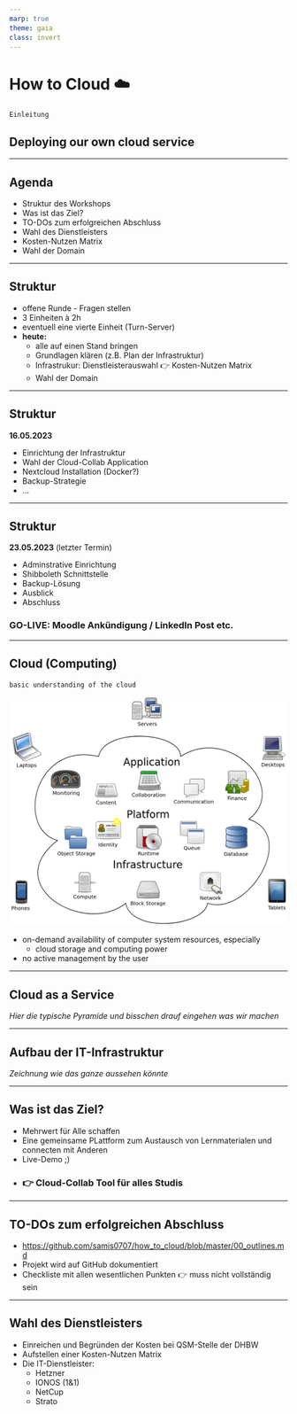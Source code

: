 ```yaml
---
marp: true
theme: gaia
class: invert
---
```

# <!--fit--> How to Cloud :cloud:

    Einleitung

## Deploying **our** own cloud service

---
<!-- footer: "How to Cloud - 2023" -->
## Agenda

* Struktur des Workshops
* Was ist das Ziel?
* TO-DOs zum erfolgreichen Abschluss
* Wahl des Dienstleisters
* Kosten-Nutzen Matrix
* Wahl der Domain

---

## Struktur

* offene Runde - Fragen stellen
* 3 Einheiten à 2h
* eventuell eine vierte Einheit (Turn-Server)
* **heute:**
  * alle auf einen Stand bringen
  * Grundlagen klären (z.B. Plan der Infrastruktur)
  * Infrastrukur: Dienstleisterauswahl :point_right: Kosten-Nutzen Matrix
  * Wahl der Domain
---

## Struktur

**16.05.2023**
- Einrichtung der Infrastruktur
- Wahl der Cloud-Collab Application
- Nextcloud Installation (Docker?)
- Backup-Strategie
- ...

---

## Struktur

**23.05.2023** (letzter Termin)
- Adminstrative Einrichtung
- Shibboleth Schnittstelle
- Backup-Lösung
- Ausblick
- Abschluss

### GO-LIVE: Moodle Ankündigung / LinkedIn Post etc.
---

## Cloud (Computing)

    basic understanding of the cloud
![bg right:40%](image0.png)

* on-demand availability of computer system resources, especially
  * cloud storage and computing power
* no active management by the user

---
## Cloud as a Service

*Hier die typische Pyramide und bisschen drauf eingehen was wir machen*

---
## Aufbau der IT-Infrastruktur

*Zeichnung wie das ganze aussehen könnte*

---
## Was ist das Ziel?

* Mehrwert für Alle schaffen
* Eine gemeinsame PLattform zum Austausch von Lernmaterialen und connecten mit Anderen
* Live-Demo ;)
* ### :point_right: Cloud-Collab Tool für alles Studis 

---
## TO-DOs zum erfolgreichen Abschluss
* https://github.com/samis0707/how_to_cloud/blob/master/00_outlines.md
* Projekt wird auf GitHub dokumentiert
* Checkliste mit allen wesentlichen Punkten
    :point_right: muss nicht vollständig sein

---
## Wahl des Dienstleisters

* Einreichen und Begründen der Kosten bei QSM-Stelle der DHBW
* Aufstellen einer Kosten-Nutzen Matrix
* Die IT-Dienstleister:
    - Hetzner
    - IONOS (1&1)
    - NetCup
    - Strato
